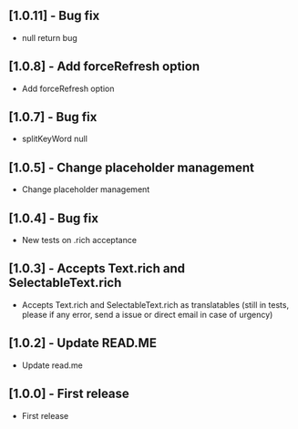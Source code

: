 ## [1.0.11] - Bug fix

* null return bug

## [1.0.8] - Add forceRefresh option

* Add forceRefresh option

## [1.0.7] - Bug fix

* splitKeyWord null

## [1.0.5] - Change placeholder management

* Change placeholder management

## [1.0.4] - Bug fix

* New tests on .rich acceptance

## [1.0.3] - Accepts Text.rich and SelectableText.rich

* Accepts Text.rich and SelectableText.rich as translatables (still in tests, please if any error, send a issue or direct email in case of urgency)

## [1.0.2] - Update READ.ME

* Update read.me

## [1.0.0] - First release

* First release
